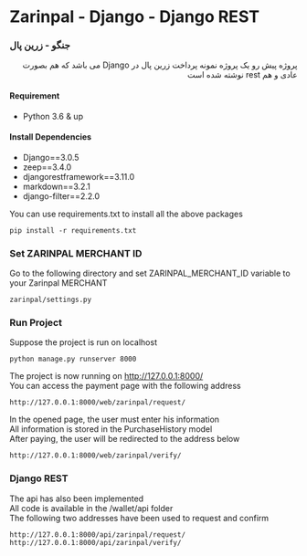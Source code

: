 # Zarinpal - Django - Django REST
### جنگو - زرین پال

<div dir="rtl">
   پروژه پیش رو یک پروژه نمونه پرداخت زرین پال در Django می باشد که هم بصورت عادی و هم rest نوشته شده است

</div>

#### Requirement
- Python 3.6 & up

#### Install Dependencies
- Django==3.0.5
- zeep==3.4.0
- djangorestframework==3.11.0
- markdown==3.2.1
- django-filter==2.2.0

You can use requirements.txt to install all the above packages
```
pip install -r requirements.txt
```
### Set ZARINPAL MERCHANT ID
Go to the following directory and set ZARINPAL_MERCHANT_ID variable to your Zarinpal MERCHANT
```
zarinpal/settings.py
```
### Run Project
Suppose the project is run on localhost
```
python manage.py runserver 8000
```
The project is now running on http://127.0.0.1:8000/ \
You can access the payment page with the following address
```
http://127.0.0.1:8000/web/zarinpal/request/
```
In the opened page, the user must enter his information \
All information is stored in the PurchaseHistory model \
After paying, the user will be redirected to the address below
```
http://127.0.0.1:8000/web/zarinpal/verify/
```
### Django REST
The api has also been implemented \
All code is available in the /wallet/api folder \
The following two addresses have been used to request and confirm
```
http://127.0.0.1:8000/api/zarinpal/request/
http://127.0.0.1:8000/api/zarinpal/verify/
```

